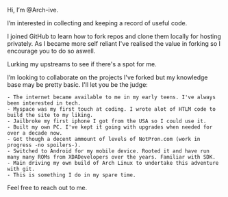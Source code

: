 Hi, I’m @Arch-ive.

I’m interested in collecting and keeping a record of useful code. 

I joined GitHub to learn how to fork repos and clone them locally for hosting privately. As I became more self reliant I've realised the value in forking so I encourage you to do so aswell.

Lurking my upstreams to see if there's a spot for me.

I’m looking to collaborate on the projects I've forked but my knowledge base may be pretty basic. I'll let you be the judge:

	- The internet became available to me in my early teens. I've always been interested in tech.
	- Myspace was my first touch at coding. I wrote alot of HTLM code to build the site to my liking.
	- Jailbroke my first iphone I got from the USA so I could use it.
	- Built my own PC. I've kept it going with upgrades when needed for over a decade now.
	- Got though a decent ammount of levels of NotPron.com (work in progress -no spoilers-).
	- Switched to Android for my mobile device. Rooted it and have run many many ROMs from XDADevelopers over the years. Familiar with SDK.
	- Main driving my own build of Arch Linux to undertake this adventure with git.
	- This is something I do in my spare time.

Feel free to reach out to me.